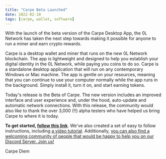 ```yaml
---
title: "Carpe Beta Launched"
date: 2022-02-10
tags: [carpe, wallet, software]
---
```

<!-- truncate -->
With the launch of the beta version of the Carpe Desktop App, the 0L Network has taken the next step towards making it possible for anyone to run a miner and earn crypto rewards.

Carpe is a desktop wallet and miner that runs on the new 0L Network blockchain. The app is lightweight and designed to help you establish your digital identity in the 0L Network, while paying you coins to do so. Carpe is a standalone desktop application that will run on any contemporary Windows or Mac machine. The app is gentle on your resources, meaning that you can continue to use your computer normally while the app runs in the background. Simply install it, turn it on, and start earning tokens.

Today's release is the Beta of Carpe. The new version includes an improved interface and user experience and, under the hood, auto-update and automatic network connections. With this release, the community would also like to thank the over 3,000 (!!) alpha testers who have helped us bring Carpe to where it is today.

**To get started, [follow this link](https://github.com/0LNetworkCommunity/carpe)**. We've also created a set of easy to follow instructions, including [a video tutorial](https://youtu.be/FcPiiZNS8sA). Additionally, [you can also find a welcoming community of people that would be happy to help you on our Discord Server. Join us!](https://discord.gg/0LNetwork)

Carpe Diem
